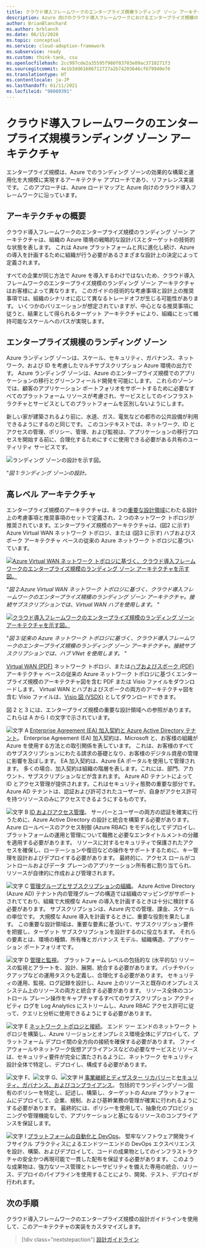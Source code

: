 ```yaml
---
title: クラウド導入フレームワークのエンタープライズ規模ランディング ゾーン アーキテクチャ
description: Azure 向けのクラウド導入フレームワークにおけるエンタープライズ規模のランディング ゾーン アーキテクチャについて説明します。
author: BrianBlanchard
ms.author: brblanch
ms.date: 06/15/2020
ms.topic: conceptual
ms.service: cloud-adoption-framework
ms.subservice: ready
ms.custom: think-tank, csu
ms.openlocfilehash: 2cc997cde2a35595f980f03703e09ac3710271f3
ms.sourcegitcommit: 4e1b3dd61686712727a2b74203646cf679940e76
ms.translationtype: HT
ms.contentlocale: ja-JP
ms.lasthandoff: 01/11/2021
ms.locfileid: "98069391"
---
```

# <a name="cloud-adoption-framework-enterprise-scale-landing-zone-architecture"></a>クラウド導入フレームワークのエンタープライズ規模ランディング ゾーン アーキテクチャ

エンタープライズ規模は、Azure でのランディング ゾーンの効果的な構築と運用化を大規模に実現するアーキテクチャ アプローチであり、リファレンス実装です。 このアプローチは、Azure ロードマップと Azure 向けのクラウド導入フレームワークに沿っています。

## <a name="architecture-overview"></a>アーキテクチャの概要

クラウド導入フレームワークのエンタープライズ規模のランディング ゾーン アーキテクチャは、組織の Azure 環境の戦略的な設計パスとターゲットの技術的な状態を表します。 これは Azure プラットフォームと共に進化し続け、Azure の導入を計画するために組織が行う必要があるさまざまな設計上の決定によって定義されます。

すべての企業が同じ方法で Azure を導入するわけではないため、クラウド導入フレームワークのエンタープライズ規模のランディング ゾーン アーキテクチャはお客様によって異なります。 このガイドの技術的な考慮事項と設計上の推奨事項では、組織のシナリオに応じて異なるトレードオフが生じる可能性があります。 いくつかのバリエーションが想定されていますが、中心となる推奨事項に従うと、結果として得られるターゲット アーキテクチャにより、組織にとって維持可能なスケールへのパスが実現します。

## <a name="landing-zone-in-enterprise-scale"></a>エンタープライズ規模のランディング ゾーン

Azure ランディング ゾーンは、スケール、セキュリティ、ガバナンス、ネットワーク、および ID を考慮したマルチサブスクリプション Azure 環境の出力です。 Azure ランディング ゾーンは、Azure のエンタープライズ規模でのアプリケーションの移行とグリーンフィールド開発を可能にします。 これらのゾーンでは、顧客のアプリケーション ポートフォリオをサポートするために必要なすべてのプラットフォーム リソースが考慮され、サービスとしてのインフラストラクチャとサービスとしてのプラットフォームを区別しないようにします。

新しい家が建築されるより前に、水道、ガス、電気などの都市の公共設備が利用できるようにするのと同じです。 このコンテキストでは、ネットワーク、ID とアクセスの管理、ポリシー、管理、および監視は、アプリケーションの移行プロセスを開始する前に、合理化するためにすぐに使用できる必要がある共有のユーティリティ サービスです。

![ランディング ゾーンの設計を示す図。](./media/lz-design.png)

"_図 1:ランディング ゾーンの設計。_

## <a name="high-level-architecture"></a>高レベル アーキテクチャ

エンタープライズ規模のアーキテクチャは、8 つの[重要な設計領域](./design-guidelines.md)にわたる設計上の考慮事項と推奨事項のセットで定義され、2 つのネットワーク トポロジが推奨されています。エンタープライズ規模のアーキテクチャは、(図2 に示す) Azure Virtual WAN ネットワーク トポロジ、または (図3 に示す) ハブおよびスポーク アーキテクチャ ベースの従来の Azure ネットワーク トポロジに基づいています。

[![Azure Virtual WAN ネットワーク トポロジに基づく、クラウド導入フレームワークのエンタープライズ規模のランディング ゾーン アーキテクチャを示す図。](./media/ns-arch-inline.png)](./media/ns-arch-expanded.png#lightbox)

"_図 2:Azure Virtual WAN ネットワーク トポロジに基づく、クラウド導入フレームワークのエンタープライズ規模のランディング ゾーン アーキテクチャ。接続サブスクリプションでは、Virtual WAN ハブを使用します。_ "

[![クラウド導入フレームワークのエンタープライズ規模のランディング ゾーン アーキテクチャを示す図。](./media/ns-arch-cust-inline.png)](./media/ns-arch-cust-expanded.png#lightbox)

"_図 3:従来の Azure ネットワーク トポロジに基づく、クラウド導入フレームワークのエンタープライズ規模のランディング ゾーン アーキテクチャ。接続サブスクリプションでは、ハブ VNet を使用します。_ "

[Virtual WAN (PDF)](https://raw.githubusercontent.com/microsoft/CloudAdoptionFramework/master/ready/enterprise-scale-architecture.pdf) ネットワーク トポロジ、または[ハブおよびスポーク (PDF)](https://github.com/microsoft/CloudAdoptionFramework/raw/master/ready/enterprise-scale-architecture-cust.pdf) アーキテクチャ ベースの従来の Azure ネットワーク トポロジに基づくエンタープライズ規模のアーキテクチャ図を含む PDF または Visio ファイルをダウンロードします。 Virtual WAN とハブおよびスポークの両方のアーキテクチャ図を含む Visio ファイルは、[Visio 図 (VSDX)](https://github.com/microsoft/CloudAdoptionFramework/raw/master/ready/enterprise-scale-architecture.vsdx) としてダウンロードできます。

図 2 と 3 には、エンタープライズ規模の重要な設計領域への参照があります。これらは A から I の文字で示されています。

![文字 A](./media/a.png) [Enterprise Agreement (EA) 加入契約と Azure Active Directory テナント](./enterprise-enrollment-and-azure-ad-tenants.md)。 Enterprise Agreement (EA) 加入契約は、Microsoft と、お客様の組織が Azure を使用する方法との取引関係を表しています。 これは、お客様のすべてのサブスクリプションにわたる請求の基礎となり、お客様のデジタル資産の管理に影響を及ぼします。 EA 加入契約は、Azure EA ポータルを使用して管理されます。 多くの場合、加入契約は組織の階層を表します。これには、部門、アカウント、サブスクリプションなどが含まれます。 Azure AD テナントによって ID とアクセス管理が提供されます。これはセキュリティ態勢の重要な部分です。 Azure AD テナントは、認証および許可されたユーザーが、自身がアクセス許可を持つリソースのみにアクセスできるようにするものです。

![文字 B](./media/b.png) [ID およびアクセス管理](./identity-and-access-management.md)。 サーバーとユーザーの両方の認証を確実に行うために、Azure Active Directory の設計と統合を構築する必要があります。 Azure ロールベースのアクセス制御 (Azure RBAC) をモデル化してデプロイし、プラットフォームの運用と管理について職務と必要なエンタイトルメントの分離を適用する必要があります。 リソースに対するセキュリティで保護されたアクセスを確保し、ローテーションや復旧などの操作をサポートするために、キー管理を設計およびデプロイする必要があります。 最終的に、アクセス ロールがコントロールおよびデータ プレーンのアプリケーション所有者に割り当てられ、リソースが自律的に作成および管理されます。

![文字 C](./media/c.png) [管理グループとサブスクリプションの組織](./management-group-and-subscription-organization.md)。 Azure Active Directory (Azure AD) テナント内の管理グループの構造では組織のマッピングがサポートされてており、組織で大規模な Azure の導入を計画するときは十分に検討する必要があります。 サブスクリプションは、Azure 内での管理、課金、スケールの単位です。 大規模な Azure 導入を計画するときに、重要な役割を果たします。 この重要な設計領域は、重要な要素に基づいて、サブスクリプション要件を把握し、ターゲット サブスクリプションを設計するのに役立ちます。 それらの要素とは、環境の種類、所有権とガバナンス モデル、組織構造、アプリケーション ポートフォリオです。

![文字 D](./media/d.png) [管理と監視](./management-and-monitoring.md)。 プラットフォーム レベルの包括的な (水平的な) リソースの監視とアラートを、設計、展開、統合する必要があります。 パッチやバックアップなどの運用タスクも定義し、合理化する必要があります。 セキュリティの運用、監視、ログ記録を設計し、Azure 上のリソースと既存のオンプレミス システム上のリソースの両方と統合する必要があります。 リソース全体のコントロール プレーン操作をキャプチャするすべてのサブスクリプション アクティビティ ログを Log Analytics にストリームし、Azure RBAC アクセス許可に従って、クエリと分析に使用できるようにする必要があります。

![文字 E](./media/e.png) [ネットワーク トポロジと接続](./network-topology-and-connectivity.md)。 エンド ツー エンドのネットワーク トポロジを構築し、Azure リージョンとオンプレミス環境全体にデプロイして、プラットフォーム デプロイ間の全方向の接続を確保する必要があります。 ファイアウォールやネットワーク仮想アプライアンスなどの必要なサービスとリソースは、セキュリティ要件が完全に満たされるように、ネットワーク セキュリティ設計全体で特定し、デプロイし、構成する必要があります。

![文字 F](./media/f.png)、![文字 G](./media/g.png)、![文字 H](./media/h.png) [事業継続とディザスター リカバリー](./business-continuity-and-disaster-recovery.md)と[セキュリティ、ガバナンス、およびコンプライアンス](./security-governance-and-compliance.md)。 包括的でランディングゾーン固有のポリシーを特定し、記述し、構築し、ターゲットの Azure プラットフォームにデプロイして、企業、規制、および基幹業務の管理が確実に行われるようにする必要があります。 最終的には、ポリシーを使用して、抽象化のプロビジョニングや管理機能なしで、アプリケーションと基になるリソースのコンプライアンスを保証します。

![文字 I](./media/i.png) [プラットフォームの自動化と DevOps](platform-automation-and-devops.md)。 堅牢なソフトウェア開発ライフサイクル プラクティスによるエンドツーエンドの DevOps エクスペリエンスを設計、構築、およびデプロイして、コードの成果物としてのインフラストラクチャの安全かつ再現可能で一貫した配布を保証する必要があります。 このような成果物は、強力なソース管理とトレーサビリティを備えた専用の統合、リリース、デプロイのパイプラインを使用することにより、開発、テスト、デプロイが行われます。

## <a name="next-steps"></a>次の手順

クラウド導入フレームワークのエンタープライズ規模の設計ガイドラインを使用して、このアーキテクチャの実装をカスタマイズします。

> [!div class="nextstepaction"]
> [設計ガイドライン](./design-guidelines.md)
